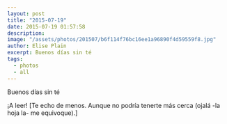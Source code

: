 ```yaml
---
layout: post
title: "2015-07-19"
date: 2015-07-19 01:57:58
description: 
image: "/assets/photos/201507/b6f114f76bc16ee1a96890f4d59559f8.jpg"
author: Elise Plain
excerpt: Buenos días sin té
tags: 
  - photos
  - all
---
```


Buenos días sin té
<p></p>
<p>¡A leer! [Te echo de menos. Aunque no podría tenerte más cerca (ojalá -la hoja la- me equivoque).]</p>